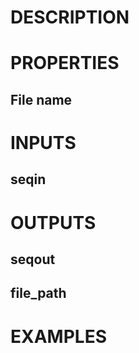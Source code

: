 # DESCRIPTION

# PROPERTIES

## File name

# INPUTS

## seqin

# OUTPUTS

## seqout

## file_path

# EXAMPLES
